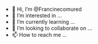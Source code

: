 - 👋 Hi, I’m @Francinecomured
- 👀 I’m interested in ...
- 🌱 I’m currently learning ...
- 💞️ I’m looking to collaborate on ...
- 📫 How to reach me ...

<!---
Francinecomured/Francinecomured is a ✨ special ✨ repository because its `README.md` (this file) appears on your GitHub profile.
You can click the Preview link to take a look at your changes.
--->
